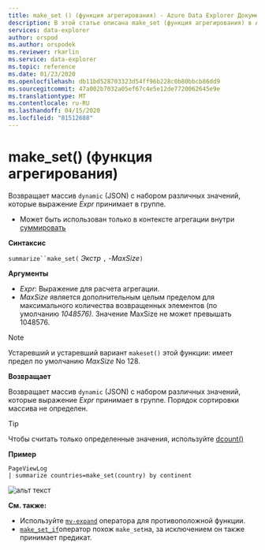 ```yaml
---
title: make_set () (функция агрегирования) - Azure Data Explorer Документы Майкрософт
description: В этой статье описана make_set (функция агрегирования) в Azure Data Explorer.
services: data-explorer
author: orspod
ms.author: orspodek
ms.reviewer: rkarlin
ms.service: data-explorer
ms.topic: reference
ms.date: 01/23/2020
ms.openlocfilehash: db11bd528703323d54ff96b228c0b80bbcb86dd9
ms.sourcegitcommit: 47a002b7032a05ef67c4e5e12de7720062645e9e
ms.translationtype: MT
ms.contentlocale: ru-RU
ms.lasthandoff: 04/15/2020
ms.locfileid: "81512688"
---
```

# <a name="make_set-aggregation-function"></a>make_set() (функция агрегирования)

Возвращает массив `dynamic` (JSON) с набором различных значений, которые выражение *Expr* принимает в группе.

* Может быть использован только в контексте агрегации внутри [суммировать](summarizeoperator.md)

**Синтаксис**

`summarize``make_set(` *Экстр* `,` *-MaxSize*`)`

**Аргументы**

* *Expr*: Выражение для расчета агрегации.
* *MaxSize* является дополнительным целым пределом для максимального количества возвращенных элементов (по умолчанию *1048576).* Значение MaxSize не может превышать 1048576.

> [!NOTE]
> Устаревший и устаревший вариант `makeset()` этой функции: имеет предел по умолчанию *MaxSize* No 128.

**Возвращает**

Возвращает массив `dynamic` (JSON) с набором различных значений, которые выражение *Expr* принимает в группе.
Порядок сортировки массива не определен.

> [!TIP]
> Чтобы считать только определенные значения, используйте [dcount()](dcount-aggfunction.md)

**Пример**

```kusto
PageViewLog 
| summarize countries=make_set(country) by continent
```

![альт текст](./images/aggregations/makeset.png "makeset")

**См. также:**

* Используйте [`mv-expand`](./mvexpandoperator.md) оператора для противоположной функции.
* [`make_set_if`](./makesetif-aggfunction.md)оператор похож `make_set`на, за исключением он также принимает предикат.